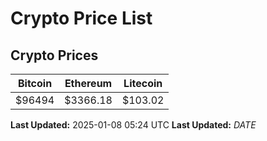 # Crypto Price List

## Crypto Prices
| Bitcoin | Ethereum | Litecoin |
| ------- | -------- | -------- |
| $96494 | $3366.18 | $103.02 |
**Last Updated:** 2025-01-08 05:24 UTC
**Last Updated:** $DATE$
